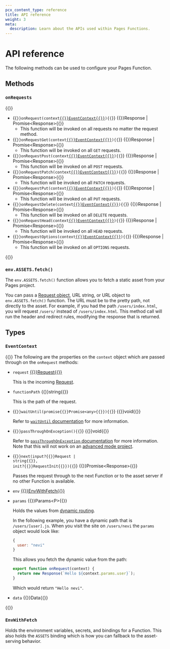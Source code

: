```yaml
---
pcx_content_type: reference
title: API reference
weight: 3
meta:
  description: Learn about the APIs used within Pages Functions.
---
```


# API reference

The following methods can be used to configure your Pages Function.

## Methods

### `onRequests`

{{<definitions>}}

- {{<code>}}onRequest(context[{{<param-type>}}EventContext{{</param-type>}}](#eventcontext)){{</code>}} {{<type>}}Response | Promise&lt;Response&gt;{{</type>}}
  - This function will be invoked on all requests no matter the request method.
- {{<code>}}onRequestGet(context[{{<param-type>}}EventContext{{</param-type>}}](#eventcontext)){{</code>}} {{<type>}}Response | Promise&lt;Response&gt;{{</type>}}
  - This function will be invoked on all `GET` requests.
- {{<code>}}onRequestPost(context[{{<param-type>}}EventContext{{</param-type>}}](#eventcontext)){{</code>}} {{<type>}}Response | Promise&lt;Response&gt;{{</type>}}
  - This function will be invoked on all `POST` requests.
- {{<code>}}onRequestPatch(context[{{<param-type>}}EventContext{{</param-type>}}](#eventcontext)){{</code>}} {{<type>}}Response | Promise&lt;Response&gt;{{</type>}}
  - This function will be invoked on all `PATCH` requests.
- {{<code>}}onRequestPut(context[{{<param-type>}}EventContext{{</param-type>}}](#eventcontext)){{</code>}} {{<type>}}Response | Promise&lt;Response&gt;{{</type>}}
  - This function will be invoked on all `PUT` requests.
- {{<code>}}onRequestDelete(context[{{<param-type>}}EventContext{{</param-type>}}](#eventcontext)){{</code>}} {{<type>}}Response | Promise&lt;Response&gt;{{</type>}}
  - This function will be invoked on all `DELETE` requests.
- {{<code>}}onRequestHead(context[{{<param-type>}}EventContext{{</param-type>}}](#eventcontext)){{</code>}} {{<type>}}Response | Promise&lt;Response&gt;{{</type>}}
  - This function will be invoked on all `HEAD` requests.
- {{<code>}}onRequestOptions(context[{{<param-type>}}EventContext{{</param-type>}}](#eventcontext)){{</code>}} {{<type>}}Response | Promise&lt;Response&gt;{{</type>}}
  - This function will be invoked on all `OPTIONS` requests.

{{</definitions>}}

### `env.ASSETS.fetch()`

The `env.ASSETS.fetch()` function allows you to fetch a static asset from your Pages project.

You can pass a [Request object](/workers/runtime-apis/request/), URL string, or URL object to `env.ASSETS.fetch()` function. The URL must be to the pretty path, not directly to the asset. For example, if you had the path `/users/index.html`, you will request `/users/` instead of `/users/index.html`. This method call will run the header and redirect rules, modifying the response that is returned.

## Types

### `EventContext`

{{<definitions>}}
The following are the properties on the `context` object which are passed through on the `onRequest` methods:

  - `request` [{{<type>}}Request{{</type>}}](/workers/runtime-apis/request/)

      This is the incoming [Request](/workers/runtime-apis/request/).

  - `functionPath` {{<type>}}string{{</type>}}

      This is the path of the request.

  - {{<code>}}waitUntil(promise{{<param-type>}}Promise&lt;any&gt;{{</param-type>}}){{</code>}} {{<type>}}void{{</type>}}

      Refer to [`waitUntil` documentation](/workers/runtime-apis/context/#waituntil) for more information.


  - {{<code>}}passThroughOnException(){{</code>}} {{<type>}}void{{</type>}}

      Refer to [`passThroughOnException` documentation](/workers/runtime-apis/context/#passthroughonexception) for more information. Note that this will not work on an [advanced mode project](/pages/functions/advanced-mode/).

  - {{<code>}}next(input?{{<param-type>}}Request | string{{</param-type>}}, init?{{<param-type>}}RequestInit{{</param-type>}}){{</code>}} {{<type>}}Promise&lt;Response&gt;{{</type>}}

      Passes the request through to the next Function or to the asset server if no other Function is available.

  - `env` [{{<type>}}EnvWithFetch{{</type>}}](#envwithfetch)
  - `params` {{<type>}}Params&lt;P&gt;{{</type>}}

      Holds the values from [dynamic routing](/pages/functions/routing/#dynamic-routes).

      In the following example, you have a dynamic path that is `/users/[user].js`. When you visit the site on `/users/nevi` the `params` object would look like:

      ```js
      {
        user: "nevi"
      }
      ```

      This allows you fetch the dynamic value from the path:

      ```js
      export function onRequest(context) {
        return new Response(`Hello ${context.params.user}`);
      }
      ```

      Which would return `"Hello nevi"`.

  - `data` {{<type>}}Data{{</type>}}

{{</definitions>}}

### `EnvWithFetch`

Holds the environment variables, secrets, and bindings for a Function. This also holds the `ASSETS` binding which is how you can fallback to the asset-serving behavior.
